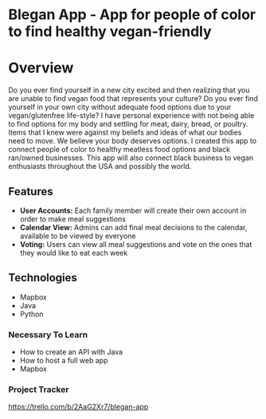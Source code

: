 # Blegan App - App for people of color to find healthy vegan-friendly 
# Overview
Do you ever find yourself in a new city excited and then realizing that you are unable to find vegan food that represents your culture? Do you ever find yourself in your own city without adequate food options due to your vegan/glutenfree life-style? I have personal experience with not being able to find options for my body and settling for meat, dairy, bread, or poultry. 
Items that I knew were against my beliefs and ideas of what our bodies need to move. 
We believe your body deserves options. I created this app to connect people of color to healthy meatless food options and black ran/owned businesses. This app will also connect black business to vegan enthusiasts throughout the USA and possibly the world.

## Features
* **User Accounts:** Each family member will create their own account in order to make meal suggestions
* **Calendar View:** Admins can add final meal decisions to the calendar, available to be viewed by everyone
* **Voting:** Users can view all meal suggestions and vote on the ones that they would like to eat each week
## Technologies
* Mapbox
* Java
* Python
### Necessary To Learn
* How to create an API with Java
* How to host a full web app
* Mapbox
### Project Tracker
https://trello.com/b/2AaG2Xr7/blegan-app

